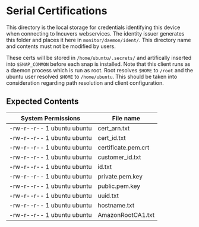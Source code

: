 # Serial Certifications
This directory is the local storage for credentials identifying this device when connecting to Incuvers webservices. The identity issuer generates this folder and places it here in `monitor/daemon/ident/`. This directory name and contents must not be modified by users.

These certs will be stored in `/home/ubuntu/.secrets/` and artifically inserted into `$SNAP_COMMON` before each snap is installed. Note that this client runs as a daemon process which is run as root. Root resolves `$HOME` to `/root` and the ubuntu user resolved `$HOME` to `/home/ubuntu`. This should be taken into consideration regarding path resolution and client configuration. 

## Expected Contents
| System Permissions          | File name           |
|-----------------------------|---------------------|
| -rw-r--r-- 1 ubuntu ubuntu  | cert_arn.txt        |
| -rw-r--r-- 1 ubuntu ubuntu  | cert_id.txt         |
| -rw-r--r-- 1 ubuntu ubuntu  | certificate.pem.crt |
| -rw-r--r-- 1 ubuntu ubuntu  | customer_id.txt     |
| -rw-r--r-- 1 ubuntu ubuntu  | id.txt              |
| -rw-r--r-- 1 ubuntu ubuntu  | private.pem.key     |
| -rw-r--r-- 1 ubuntu ubuntu  | public.pem.key      |
| -rw-r--r-- 1 ubuntu ubuntu  | uuid.txt            |
| -rw-r--r-- 1 ubuntu ubuntu  | hostname.txt        |
| -rw-r--r-- 1 ubuntu ubuntu  | AmazonRootCA1.txt   |